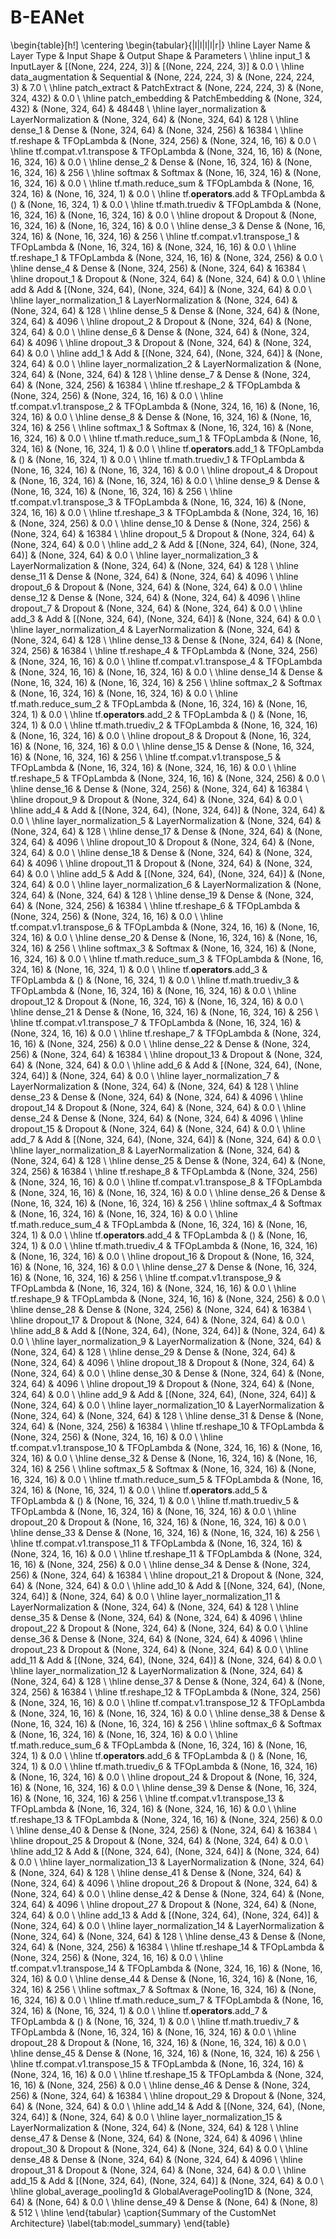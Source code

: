 # B-EANet
\begin{table}[h!]
\centering
\begin{tabular}{|l|l|l|l|r|}
\hline
Layer Name & Layer Type & Input Shape & Output Shape & Parameters \\
\hline
input_1 & InputLayer & [(None, 224, 224, 3)] & [(None, 224, 224, 3)] & 0.0 \\
\hline
data_augmentation & Sequential & (None, 224, 224, 3) & (None, 224, 224, 3) & 7.0 \\
\hline
patch_extract & PatchExtract & (None, 224, 224, 3) & (None, 324, 432) & 0.0 \\
\hline
patch_embedding & PatchEmbedding & (None, 324, 432) & (None, 324, 64) & 48448 \\
\hline
layer_normalization & LayerNormalization & (None, 324, 64) & (None, 324, 64) & 128 \\
\hline
dense_1 & Dense & (None, 324, 64) & (None, 324, 256) & 16384 \\
\hline
tf.reshape & TFOpLambda & (None, 324, 256) & (None, 324, 16, 16) & 0.0 \\
\hline
tf.compat.v1.transpose & TFOpLambda & (None, 324, 16, 16) & (None, 16, 324, 16) & 0.0 \\
\hline
dense_2 & Dense & (None, 16, 324, 16) & (None, 16, 324, 16) & 256 \\
\hline
softmax & Softmax & (None, 16, 324, 16) & (None, 16, 324, 16) & 0.0 \\
\hline
tf.math.reduce_sum & TFOpLambda & (None, 16, 324, 16) & (None, 16, 324, 1) & 0.0 \\
\hline
tf.__operators__.add & TFOpLambda & () & (None, 16, 324, 1) & 0.0 \\
\hline
tf.math.truediv & TFOpLambda & (None, 16, 324, 16) & (None, 16, 324, 16) & 0.0 \\
\hline
dropout & Dropout & (None, 16, 324, 16) & (None, 16, 324, 16) & 0.0 \\
\hline
dense_3 & Dense & (None, 16, 324, 16) & (None, 16, 324, 16) & 256 \\
\hline
tf.compat.v1.transpose_1 & TFOpLambda & (None, 16, 324, 16) & (None, 324, 16, 16) & 0.0 \\
\hline
tf.reshape_1 & TFOpLambda & (None, 324, 16, 16) & (None, 324, 256) & 0.0 \\
\hline
dense_4 & Dense & (None, 324, 256) & (None, 324, 64) & 16384 \\
\hline
dropout_1 & Dropout & (None, 324, 64) & (None, 324, 64) & 0.0 \\
\hline
add & Add & [(None, 324, 64), (None, 324, 64)] & (None, 324, 64) & 0.0 \\
\hline
layer_normalization_1 & LayerNormalization & (None, 324, 64) & (None, 324, 64) & 128 \\
\hline
dense_5 & Dense & (None, 324, 64) & (None, 324, 64) & 4096 \\
\hline
dropout_2 & Dropout & (None, 324, 64) & (None, 324, 64) & 0.0 \\
\hline
dense_6 & Dense & (None, 324, 64) & (None, 324, 64) & 4096 \\
\hline
dropout_3 & Dropout & (None, 324, 64) & (None, 324, 64) & 0.0 \\
\hline
add_1 & Add & [(None, 324, 64), (None, 324, 64)] & (None, 324, 64) & 0.0 \\
\hline
layer_normalization_2 & LayerNormalization & (None, 324, 64) & (None, 324, 64) & 128 \\
\hline
dense_7 & Dense & (None, 324, 64) & (None, 324, 256) & 16384 \\
\hline
tf.reshape_2 & TFOpLambda & (None, 324, 256) & (None, 324, 16, 16) & 0.0 \\
\hline
tf.compat.v1.transpose_2 & TFOpLambda & (None, 324, 16, 16) & (None, 16, 324, 16) & 0.0 \\
\hline
dense_8 & Dense & (None, 16, 324, 16) & (None, 16, 324, 16) & 256 \\
\hline
softmax_1 & Softmax & (None, 16, 324, 16) & (None, 16, 324, 16) & 0.0 \\
\hline
tf.math.reduce_sum_1 & TFOpLambda & (None, 16, 324, 16) & (None, 16, 324, 1) & 0.0 \\
\hline
tf.__operators__.add_1 & TFOpLambda & () & (None, 16, 324, 1) & 0.0 \\
\hline
tf.math.truediv_1 & TFOpLambda & (None, 16, 324, 16) & (None, 16, 324, 16) & 0.0 \\
\hline
dropout_4 & Dropout & (None, 16, 324, 16) & (None, 16, 324, 16) & 0.0 \\
\hline
dense_9 & Dense & (None, 16, 324, 16) & (None, 16, 324, 16) & 256 \\
\hline
tf.compat.v1.transpose_3 & TFOpLambda & (None, 16, 324, 16) & (None, 324, 16, 16) & 0.0 \\
\hline
tf.reshape_3 & TFOpLambda & (None, 324, 16, 16) & (None, 324, 256) & 0.0 \\
\hline
dense_10 & Dense & (None, 324, 256) & (None, 324, 64) & 16384 \\
\hline
dropout_5 & Dropout & (None, 324, 64) & (None, 324, 64) & 0.0 \\
\hline
add_2 & Add & [(None, 324, 64), (None, 324, 64)] & (None, 324, 64) & 0.0 \\
\hline
layer_normalization_3 & LayerNormalization & (None, 324, 64) & (None, 324, 64) & 128 \\
\hline
dense_11 & Dense & (None, 324, 64) & (None, 324, 64) & 4096 \\
\hline
dropout_6 & Dropout & (None, 324, 64) & (None, 324, 64) & 0.0 \\
\hline
dense_12 & Dense & (None, 324, 64) & (None, 324, 64) & 4096 \\
\hline
dropout_7 & Dropout & (None, 324, 64) & (None, 324, 64) & 0.0 \\
\hline
add_3 & Add & [(None, 324, 64), (None, 324, 64)] & (None, 324, 64) & 0.0 \\
\hline
layer_normalization_4 & LayerNormalization & (None, 324, 64) & (None, 324, 64) & 128 \\
\hline
dense_13 & Dense & (None, 324, 64) & (None, 324, 256) & 16384 \\
\hline
tf.reshape_4 & TFOpLambda & (None, 324, 256) & (None, 324, 16, 16) & 0.0 \\
\hline
tf.compat.v1.transpose_4 & TFOpLambda & (None, 324, 16, 16) & (None, 16, 324, 16) & 0.0 \\
\hline
dense_14 & Dense & (None, 16, 324, 16) & (None, 16, 324, 16) & 256 \\
\hline
softmax_2 & Softmax & (None, 16, 324, 16) & (None, 16, 324, 16) & 0.0 \\
\hline
tf.math.reduce_sum_2 & TFOpLambda & (None, 16, 324, 16) & (None, 16, 324, 1) & 0.0 \\
\hline
tf.__operators__.add_2 & TFOpLambda & () & (None, 16, 324, 1) & 0.0 \\
\hline
tf.math.truediv_2 & TFOpLambda & (None, 16, 324, 16) & (None, 16, 324, 16) & 0.0 \\
\hline
dropout_8 & Dropout & (None, 16, 324, 16) & (None, 16, 324, 16) & 0.0 \\
\hline
dense_15 & Dense & (None, 16, 324, 16) & (None, 16, 324, 16) & 256 \\
\hline
tf.compat.v1.transpose_5 & TFOpLambda & (None, 16, 324, 16) & (None, 324, 16, 16) & 0.0 \\
\hline
tf.reshape_5 & TFOpLambda & (None, 324, 16, 16) & (None, 324, 256) & 0.0 \\
\hline
dense_16 & Dense & (None, 324, 256) & (None, 324, 64) & 16384 \\
\hline
dropout_9 & Dropout & (None, 324, 64) & (None, 324, 64) & 0.0 \\
\hline
add_4 & Add & [(None, 324, 64), (None, 324, 64)] & (None, 324, 64) & 0.0 \\
\hline
layer_normalization_5 & LayerNormalization & (None, 324, 64) & (None, 324, 64) & 128 \\
\hline
dense_17 & Dense & (None, 324, 64) & (None, 324, 64) & 4096 \\
\hline
dropout_10 & Dropout & (None, 324, 64) & (None, 324, 64) & 0.0 \\
\hline
dense_18 & Dense & (None, 324, 64) & (None, 324, 64) & 4096 \\
\hline
dropout_11 & Dropout & (None, 324, 64) & (None, 324, 64) & 0.0 \\
\hline
add_5 & Add & [(None, 324, 64), (None, 324, 64)] & (None, 324, 64) & 0.0 \\
\hline
layer_normalization_6 & LayerNormalization & (None, 324, 64) & (None, 324, 64) & 128 \\
\hline
dense_19 & Dense & (None, 324, 64) & (None, 324, 256) & 16384 \\
\hline
tf.reshape_6 & TFOpLambda & (None, 324, 256) & (None, 324, 16, 16) & 0.0 \\
\hline
tf.compat.v1.transpose_6 & TFOpLambda & (None, 324, 16, 16) & (None, 16, 324, 16) & 0.0 \\
\hline
dense_20 & Dense & (None, 16, 324, 16) & (None, 16, 324, 16) & 256 \\
\hline
softmax_3 & Softmax & (None, 16, 324, 16) & (None, 16, 324, 16) & 0.0 \\
\hline
tf.math.reduce_sum_3 & TFOpLambda & (None, 16, 324, 16) & (None, 16, 324, 1) & 0.0 \\
\hline
tf.__operators__.add_3 & TFOpLambda & () & (None, 16, 324, 1) & 0.0 \\
\hline
tf.math.truediv_3 & TFOpLambda & (None, 16, 324, 16) & (None, 16, 324, 16) & 0.0 \\
\hline
dropout_12 & Dropout & (None, 16, 324, 16) & (None, 16, 324, 16) & 0.0 \\
\hline
dense_21 & Dense & (None, 16, 324, 16) & (None, 16, 324, 16) & 256 \\
\hline
tf.compat.v1.transpose_7 & TFOpLambda & (None, 16, 324, 16) & (None, 324, 16, 16) & 0.0 \\
\hline
tf.reshape_7 & TFOpLambda & (None, 324, 16, 16) & (None, 324, 256) & 0.0 \\
\hline
dense_22 & Dense & (None, 324, 256) & (None, 324, 64) & 16384 \\
\hline
dropout_13 & Dropout & (None, 324, 64) & (None, 324, 64) & 0.0 \\
\hline
add_6 & Add & [(None, 324, 64), (None, 324, 64)] & (None, 324, 64) & 0.0 \\
\hline
layer_normalization_7 & LayerNormalization & (None, 324, 64) & (None, 324, 64) & 128 \\
\hline
dense_23 & Dense & (None, 324, 64) & (None, 324, 64) & 4096 \\
\hline
dropout_14 & Dropout & (None, 324, 64) & (None, 324, 64) & 0.0 \\
\hline
dense_24 & Dense & (None, 324, 64) & (None, 324, 64) & 4096 \\
\hline
dropout_15 & Dropout & (None, 324, 64) & (None, 324, 64) & 0.0 \\
\hline
add_7 & Add & [(None, 324, 64), (None, 324, 64)] & (None, 324, 64) & 0.0 \\
\hline
layer_normalization_8 & LayerNormalization & (None, 324, 64) & (None, 324, 64) & 128 \\
\hline
dense_25 & Dense & (None, 324, 64) & (None, 324, 256) & 16384 \\
\hline
tf.reshape_8 & TFOpLambda & (None, 324, 256) & (None, 324, 16, 16) & 0.0 \\
\hline
tf.compat.v1.transpose_8 & TFOpLambda & (None, 324, 16, 16) & (None, 16, 324, 16) & 0.0 \\
\hline
dense_26 & Dense & (None, 16, 324, 16) & (None, 16, 324, 16) & 256 \\
\hline
softmax_4 & Softmax & (None, 16, 324, 16) & (None, 16, 324, 16) & 0.0 \\
\hline
tf.math.reduce_sum_4 & TFOpLambda & (None, 16, 324, 16) & (None, 16, 324, 1) & 0.0 \\
\hline
tf.__operators__.add_4 & TFOpLambda & () & (None, 16, 324, 1) & 0.0 \\
\hline
tf.math.truediv_4 & TFOpLambda & (None, 16, 324, 16) & (None, 16, 324, 16) & 0.0 \\
\hline
dropout_16 & Dropout & (None, 16, 324, 16) & (None, 16, 324, 16) & 0.0 \\
\hline
dense_27 & Dense & (None, 16, 324, 16) & (None, 16, 324, 16) & 256 \\
\hline
tf.compat.v1.transpose_9 & TFOpLambda & (None, 16, 324, 16) & (None, 324, 16, 16) & 0.0 \\
\hline
tf.reshape_9 & TFOpLambda & (None, 324, 16, 16) & (None, 324, 256) & 0.0 \\
\hline
dense_28 & Dense & (None, 324, 256) & (None, 324, 64) & 16384 \\
\hline
dropout_17 & Dropout & (None, 324, 64) & (None, 324, 64) & 0.0 \\
\hline
add_8 & Add & [(None, 324, 64), (None, 324, 64)] & (None, 324, 64) & 0.0 \\
\hline
layer_normalization_9 & LayerNormalization & (None, 324, 64) & (None, 324, 64) & 128 \\
\hline
dense_29 & Dense & (None, 324, 64) & (None, 324, 64) & 4096 \\
\hline
dropout_18 & Dropout & (None, 324, 64) & (None, 324, 64) & 0.0 \\
\hline
dense_30 & Dense & (None, 324, 64) & (None, 324, 64) & 4096 \\
\hline
dropout_19 & Dropout & (None, 324, 64) & (None, 324, 64) & 0.0 \\
\hline
add_9 & Add & [(None, 324, 64), (None, 324, 64)] & (None, 324, 64) & 0.0 \\
\hline
layer_normalization_10 & LayerNormalization & (None, 324, 64) & (None, 324, 64) & 128 \\
\hline
dense_31 & Dense & (None, 324, 64) & (None, 324, 256) & 16384 \\
\hline
tf.reshape_10 & TFOpLambda & (None, 324, 256) & (None, 324, 16, 16) & 0.0 \\
\hline
tf.compat.v1.transpose_10 & TFOpLambda & (None, 324, 16, 16) & (None, 16, 324, 16) & 0.0 \\
\hline
dense_32 & Dense & (None, 16, 324, 16) & (None, 16, 324, 16) & 256 \\
\hline
softmax_5 & Softmax & (None, 16, 324, 16) & (None, 16, 324, 16) & 0.0 \\
\hline
tf.math.reduce_sum_5 & TFOpLambda & (None, 16, 324, 16) & (None, 16, 324, 1) & 0.0 \\
\hline
tf.__operators__.add_5 & TFOpLambda & () & (None, 16, 324, 1) & 0.0 \\
\hline
tf.math.truediv_5 & TFOpLambda & (None, 16, 324, 16) & (None, 16, 324, 16) & 0.0 \\
\hline
dropout_20 & Dropout & (None, 16, 324, 16) & (None, 16, 324, 16) & 0.0 \\
\hline
dense_33 & Dense & (None, 16, 324, 16) & (None, 16, 324, 16) & 256 \\
\hline
tf.compat.v1.transpose_11 & TFOpLambda & (None, 16, 324, 16) & (None, 324, 16, 16) & 0.0 \\
\hline
tf.reshape_11 & TFOpLambda & (None, 324, 16, 16) & (None, 324, 256) & 0.0 \\
\hline
dense_34 & Dense & (None, 324, 256) & (None, 324, 64) & 16384 \\
\hline
dropout_21 & Dropout & (None, 324, 64) & (None, 324, 64) & 0.0 \\
\hline
add_10 & Add & [(None, 324, 64), (None, 324, 64)] & (None, 324, 64) & 0.0 \\
\hline
layer_normalization_11 & LayerNormalization & (None, 324, 64) & (None, 324, 64) & 128 \\
\hline
dense_35 & Dense & (None, 324, 64) & (None, 324, 64) & 4096 \\
\hline
dropout_22 & Dropout & (None, 324, 64) & (None, 324, 64) & 0.0 \\
\hline
dense_36 & Dense & (None, 324, 64) & (None, 324, 64) & 4096 \\
\hline
dropout_23 & Dropout & (None, 324, 64) & (None, 324, 64) & 0.0 \\
\hline
add_11 & Add & [(None, 324, 64), (None, 324, 64)] & (None, 324, 64) & 0.0 \\
\hline
layer_normalization_12 & LayerNormalization & (None, 324, 64) & (None, 324, 64) & 128 \\
\hline
dense_37 & Dense & (None, 324, 64) & (None, 324, 256) & 16384 \\
\hline
tf.reshape_12 & TFOpLambda & (None, 324, 256) & (None, 324, 16, 16) & 0.0 \\
\hline
tf.compat.v1.transpose_12 & TFOpLambda & (None, 324, 16, 16) & (None, 16, 324, 16) & 0.0 \\
\hline
dense_38 & Dense & (None, 16, 324, 16) & (None, 16, 324, 16) & 256 \\
\hline
softmax_6 & Softmax & (None, 16, 324, 16) & (None, 16, 324, 16) & 0.0 \\
\hline
tf.math.reduce_sum_6 & TFOpLambda & (None, 16, 324, 16) & (None, 16, 324, 1) & 0.0 \\
\hline
tf.__operators__.add_6 & TFOpLambda & () & (None, 16, 324, 1) & 0.0 \\
\hline
tf.math.truediv_6 & TFOpLambda & (None, 16, 324, 16) & (None, 16, 324, 16) & 0.0 \\
\hline
dropout_24 & Dropout & (None, 16, 324, 16) & (None, 16, 324, 16) & 0.0 \\
\hline
dense_39 & Dense & (None, 16, 324, 16) & (None, 16, 324, 16) & 256 \\
\hline
tf.compat.v1.transpose_13 & TFOpLambda & (None, 16, 324, 16) & (None, 324, 16, 16) & 0.0 \\
\hline
tf.reshape_13 & TFOpLambda & (None, 324, 16, 16) & (None, 324, 256) & 0.0 \\
\hline
dense_40 & Dense & (None, 324, 256) & (None, 324, 64) & 16384 \\
\hline
dropout_25 & Dropout & (None, 324, 64) & (None, 324, 64) & 0.0 \\
\hline
add_12 & Add & [(None, 324, 64), (None, 324, 64)] & (None, 324, 64) & 0.0 \\
\hline
layer_normalization_13 & LayerNormalization & (None, 324, 64) & (None, 324, 64) & 128 \\
\hline
dense_41 & Dense & (None, 324, 64) & (None, 324, 64) & 4096 \\
\hline
dropout_26 & Dropout & (None, 324, 64) & (None, 324, 64) & 0.0 \\
\hline
dense_42 & Dense & (None, 324, 64) & (None, 324, 64) & 4096 \\
\hline
dropout_27 & Dropout & (None, 324, 64) & (None, 324, 64) & 0.0 \\
\hline
add_13 & Add & [(None, 324, 64), (None, 324, 64)] & (None, 324, 64) & 0.0 \\
\hline
layer_normalization_14 & LayerNormalization & (None, 324, 64) & (None, 324, 64) & 128 \\
\hline
dense_43 & Dense & (None, 324, 64) & (None, 324, 256) & 16384 \\
\hline
tf.reshape_14 & TFOpLambda & (None, 324, 256) & (None, 324, 16, 16) & 0.0 \\
\hline
tf.compat.v1.transpose_14 & TFOpLambda & (None, 324, 16, 16) & (None, 16, 324, 16) & 0.0 \\
\hline
dense_44 & Dense & (None, 16, 324, 16) & (None, 16, 324, 16) & 256 \\
\hline
softmax_7 & Softmax & (None, 16, 324, 16) & (None, 16, 324, 16) & 0.0 \\
\hline
tf.math.reduce_sum_7 & TFOpLambda & (None, 16, 324, 16) & (None, 16, 324, 1) & 0.0 \\
\hline
tf.__operators__.add_7 & TFOpLambda & () & (None, 16, 324, 1) & 0.0 \\
\hline
tf.math.truediv_7 & TFOpLambda & (None, 16, 324, 16) & (None, 16, 324, 16) & 0.0 \\
\hline
dropout_28 & Dropout & (None, 16, 324, 16) & (None, 16, 324, 16) & 0.0 \\
\hline
dense_45 & Dense & (None, 16, 324, 16) & (None, 16, 324, 16) & 256 \\
\hline
tf.compat.v1.transpose_15 & TFOpLambda & (None, 16, 324, 16) & (None, 324, 16, 16) & 0.0 \\
\hline
tf.reshape_15 & TFOpLambda & (None, 324, 16, 16) & (None, 324, 256) & 0.0 \\
\hline
dense_46 & Dense & (None, 324, 256) & (None, 324, 64) & 16384 \\
\hline
dropout_29 & Dropout & (None, 324, 64) & (None, 324, 64) & 0.0 \\
\hline
add_14 & Add & [(None, 324, 64), (None, 324, 64)] & (None, 324, 64) & 0.0 \\
\hline
layer_normalization_15 & LayerNormalization & (None, 324, 64) & (None, 324, 64) & 128 \\
\hline
dense_47 & Dense & (None, 324, 64) & (None, 324, 64) & 4096 \\
\hline
dropout_30 & Dropout & (None, 324, 64) & (None, 324, 64) & 0.0 \\
\hline
dense_48 & Dense & (None, 324, 64) & (None, 324, 64) & 4096 \\
\hline
dropout_31 & Dropout & (None, 324, 64) & (None, 324, 64) & 0.0 \\
\hline
add_15 & Add & [(None, 324, 64), (None, 324, 64)] & (None, 324, 64) & 0.0 \\
\hline
global_average_pooling1d & GlobalAveragePooling1D & (None, 324, 64) & (None, 64) & 0.0 \\
\hline
dense_49 & Dense & (None, 64) & (None, 8) & 512 \\
\hline
\end{tabular}
\caption{Summary of the CustomNet Architecture}
\label{tab:model_summary}
\end{table}
